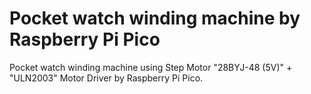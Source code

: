# Pocket watch winding machine by Raspberry Pi Pico
Pocket watch winding machine using Step Motor "28BYJ-48 (5V)" + "ULN2003" Motor Driver by Raspberry Pi Pico.

